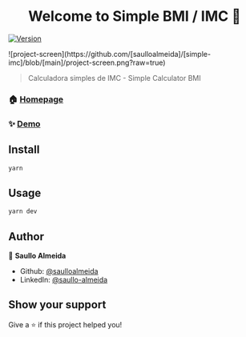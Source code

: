 <h1 align="center">Welcome to Simple BMI / IMC 👋</h1>
<p>
  <a href="https://www.npmjs.com/package/Simple BMI / IMC" target="_blank">
    <img alt="Version" src="https://img.shields.io/npm/v/Simple BMI / IMC.svg">
  </a>
</p>
![project-screen](https://github.com/[saulloalmeida]/[simple-imc]/blob/[main]/project-screen.png?raw=true)

> Calculadora simples de IMC - Simple Calculator BMI

### 🏠 [Homepage](https://simple-imc.vercel.app/)

### ✨ [Demo](https://simple-imc.vercel.app/)

## Install

```sh
yarn
```

## Usage

```sh
yarn dev
```

## Author

👤 **Saullo Almeida**

* Github: [@saulloalmeida](https://github.com/saulloalmeida)
* LinkedIn: [@saullo-almeida](https://linkedin.com/in/saullo-almeida)

## Show your support

Give a ⭐️ if this project helped you!
